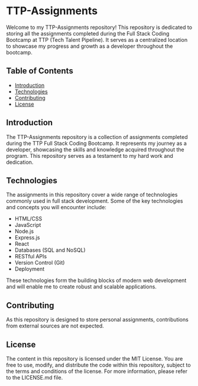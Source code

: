 # TTP-Assignments

Welcome to my TTP-Assignments repository! This repository is dedicated to storing all the assignments completed during the Full Stack Coding Bootcamp at TTP (Tech Talent Pipeline). It serves as a centralized location to showcase my progress and growth as a developer throughout the bootcamp.

## Table of Contents

- [Introduction](#introduction)
- [Technologies](#technologies)
- [Contributing](#contributing)
- [License](#license)

## Introduction

The TTP-Assignments repository is a collection of assignments completed during the TTP Full Stack Coding Bootcamp. It represents my journey as a developer, showcasing the skills and knowledge acquired throughout the program. This repository serves as a testament to my hard work and dedication.

## Technologies

The assignments in this repository cover a wide range of technologies commonly used in full stack development. Some of the key technologies and concepts you will encounter include:

- HTML/CSS
- JavaScript
- Node.js
- Express.js
- React
- Databases (SQL and NoSQL)
- RESTful APIs
- Version Control (Git)
- Deployment

These technologies form the building blocks of modern web development and will enable me to create robust and scalable applications.

## Contributing

As this repository is designed to store personal assignments, contributions from external sources are not expected.

## License

The content in this repository is licensed under the MIT License. You are free to use, modify, and distribute the code within this repository, subject to the terms and conditions of the license. For more information, please refer to the LICENSE.md file.
